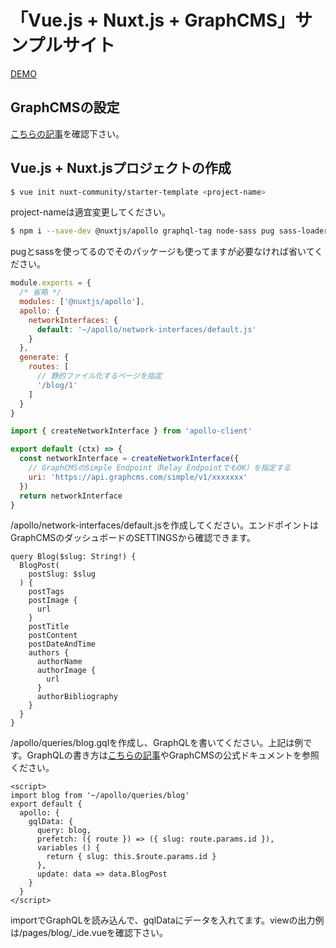 # 「Vue.js + Nuxt.js + GraphCMS」サンプルサイト

<a href="https://explorer-combs-21111.netlify.com/">DEMO</a>

## GraphCMSの設定

<a href="https://www.sho-yamane.me/blog/3/" target="_blank">こちらの記事</a>を確認下さい。

## Vue.js + Nuxt.jsプロジェクトの作成

```bash
$ vue init nuxt-community/starter-template <project-name>
```

project-nameは適宜変更してください。

```bash
$ npm i --save-dev @nuxtjs/apollo graphql-tag node-sass pug sass-loader vue-apollo vue-markdown
```

pugとsassを使ってるのでそのパッケージも使ってますが必要なければ省いてください。

```js:nuxt.config.js
module.exports = {
  /* 省略 */
  modules: ['@nuxtjs/apollo'],
  apollo: {
    networkInterfaces: {
      default: '~/apollo/network-interfaces/default.js'
    }
  },
  generate: {
    routes: [
      // 静的ファイル化するページを指定
      '/blog/1'
    ]
  }
}
```

```js:/apollo/network-interfaces/default.js
import { createNetworkInterface } from 'apollo-client'

export default (ctx) => {
  const networkInterface = createNetworkInterface({
    // GraphCMSのSimple Endpoint（Relay EndpointでもOK）を指定する
    uri: 'https://api.graphcms.com/simple/v1/xxxxxxx'
  })
  return networkInterface
}
```

/apollo/network-interfaces/default.jsを作成してください。エンドポイントはGraphCMSのダッシュボードのSETTINGSから確認できます。

```gql:/apollo/queries/blog.gql
query Blog($slug: String!) {
  BlogPost(
    postSlug: $slug
  ) {
    postTags
    postImage {
      url
    }
    postTitle
    postContent
    postDateAndTime
    authors {
      authorName
      authorImage {
        url
      }
      authorBibliography
    }
  }
}
```

/apollo/queries/blog.gqlを作成し、GraphQLを書いてください。上記は例です。GraphQLの書き方は<a href="https://www.sho-yamane.me/blog/3/" target="_blank">こちらの記事</a>やGraphCMSの公式ドキュメントを参照ください。

```vue:/pages/blog/_id.vue
<script>
import blog from '~/apollo/queries/blog'
export default {
  apollo: {
    gqlData: {
      query: blog,
      prefetch: ({ route }) => ({ slug: route.params.id }),
      variables () {
        return { slug: this.$route.params.id }
      },
      update: data => data.BlogPost
    }
  }
</script>
```

importでGraphQLを読み込んで、gqlDataにデータを入れてます。viewの出力例は/pages/blog/_ide.vueを確認下さい。
